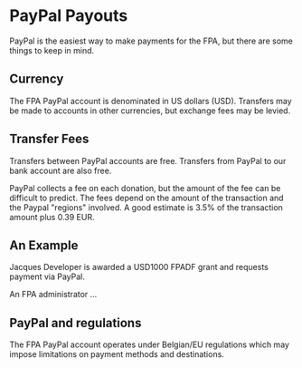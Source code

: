 # PayPal Payouts

PayPal is the easiest way to make payments for the FPA, but there are some things
to keep in mind.


## Currency
The FPA PayPal account is denominated in US dollars (USD).  Transfers may be made to
accounts in other currencies, but exchange fees may be levied.


## Transfer Fees
Transfers between PayPal accounts are free.  Transfers from PayPal to our bank account
are also free.

PayPal collects a fee on each donation, but the amount of the fee can be difficult to 
predict.  The fees depend on the amount of the transaction and the Paypal "regions" 
involved.  A good estimate is 3.5% of the transaction amount plus 0.39 EUR.


## An Example
Jacques Developer is awarded a USD1000 FPADF grant and requests payment via PayPal.

An FPA administrator ...  <to be completed>


## PayPal and regulations
The FPA PayPal account operates under Belgian/EU regulations which may impose limitations
on payment methods and destinations.


